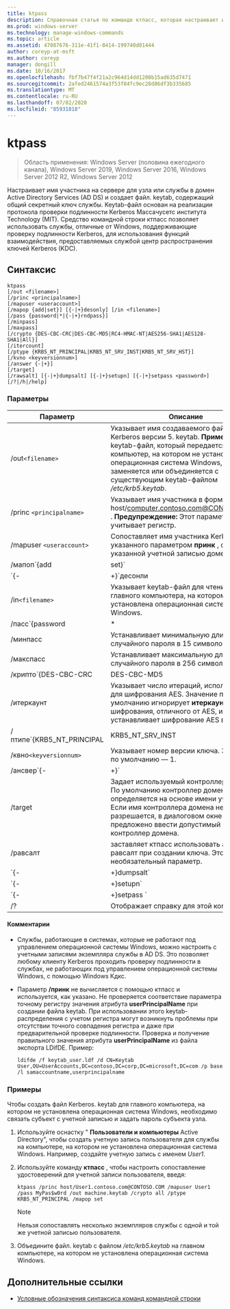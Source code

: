 ```yaml
---
title: ktpass
description: Справочная статья по команде ктпасс, которая настраивает имя участника на сервере для узла или службы в AD DS и создает keytab-файл, содержащий общий секретный ключ службы.
ms.prod: windows-server
ms.technology: manage-windows-commands
ms.topic: article
ms.assetid: 47087676-311e-41f1-8414-199740d01444
author: coreyp-at-msft
ms.author: coreyp
manager: dongill
ms.date: 10/16/2017
ms.openlocfilehash: fbf7b47f4f21a2c964d14dd1200b15ad635d7471
ms.sourcegitcommit: 2afed2461574a3f53f84fc9ec28d86df3b335685
ms.translationtype: MT
ms.contentlocale: ru-RU
ms.lasthandoff: 07/02/2020
ms.locfileid: "85931818"
---
```

# <a name="ktpass"></a>ktpass

> Область применения: Windows Server (половина ежегодного канала), Windows Server 2019, Windows Server 2016, Windows Server 2012 R2, Windows Server 2012

Настраивает имя участника на сервере для узла или службы в домен Active Directory Services (AD DS) и создает файл. keytab, содержащий общий секретный ключ службы. Keytab-файл основан на реализации протокола проверки подлинности Kerberos Массачусетс института Technology (MIT). Средство командной строки ктпасс позволяет использовать службы, отличные от Windows, поддерживающие проверку подлинности Kerberos, для использования функций взаимодействия, предоставляемых службой центр распространения ключей Kerberos (KDC).

## <a name="syntax"></a>Синтаксис

```
ktpass
[/out <filename>]
[/princ <principalname>]
[/mapuser <useraccount>]
[/mapop {add|set}] [{-|+}desonly] [/in <filename>]
[/pass {password|*|{-|+}rndpass}]
[/minpass]
[/maxpass]
[/crypto {DES-CBC-CRC|DES-CBC-MD5|RC4-HMAC-NT|AES256-SHA1|AES128-SHA1|All}]
[/itercount]
[/ptype {KRB5_NT_PRINCIPAL|KRB5_NT_SRV_INST|KRB5_NT_SRV_HST}]
[/kvno <keyversionnum>]
[/answer {-|+}]
[/target]
[/rawsalt] [{-|+}dumpsalt] [{-|+}setupn] [{-|+}setpass <password>]  [/?|/h|/help]
```

### <a name="parameters"></a>Параметры

| Параметр | Описание |
| --------- | ------------|
| /out`<filename>` | Указывает имя создаваемого файла Kerberos версии 5. keytab. **Примечание.** Это keytab-файл, который передается на компьютер, на котором не установлена операционная система Windows, а затем заменяется или объединяется с существующим keytab-файлом */etc/krb5.keytab*. |
| /princ `<principalname>` | Указывает имя участника в форме host/computer.contoso.com@CONTOSO.COM . **Предупреждение:** Этот параметр учитывает регистр. |
| /mapuser `<useraccount>` | Сопоставляет имя участника Kerberos, указанного параметром **принк** , с указанной учетной записью домена. |
| /мапоп`{add|set}` | Указывает, как задается атрибут mapping.<ul><li>**Добавить** — добавляет значение указанного локального имени пользователя. Это значение по умолчанию.</li><li>**Set** — задает значение для шифрования по стандарту шифрования данных (DES) только для указанного локального имени пользователя.</li></ul> |
| `{-|+}`десонли | Шифрование только по алгоритму DES установлено по умолчанию.<ul><li>**+** Задает учетную запись для шифрования только по алгоритму DES.</li><li>**-** Выдает ограничение на учетную запись для шифрования только по алгоритму DES. **Важно.** По умолчанию Windows не поддерживает DES.</li></ul> |
| /in`<filename>` | Указывает keytab-файл для чтения с главного компьютера, на котором не установлена операционная система Windows. |
| /пасс`{password|*|{-|+}rndpass}` | Задает пароль для основного имени пользователя, заданного параметром **принк** . Используется `*` для запроса пароля. |
| /минпасс | Устанавливает минимальную длину случайного пароля в 15 символов. |
| /макспасс | Устанавливает максимальную длину случайного пароля в 256 символов. |
| /крипто`{DES-CBC-CRC|DES-CBC-MD5|RC4-HMAC-NT|AES256-SHA1|AES128-SHA1|All}` | Задает ключи, создаваемые в файле keytab:<ul><li>**Des-CBC-CRC** -используется для совместимости.</li><li>**Des-CBC-MD5** — тесно соответствует реализации MIT и используется для обеспечения совместимости.</li><li>**RC4-HMAC-NT** — использует 128-разрядное шифрование.</li><li>**AES256-SHA1** — использует шифрование AES256-CTS-HMAC-SHA1-96.</li><li>   **AES128-SHA1** — использует шифрование AES128-CTS-HMAC-SHA1-96.</li><li>**ALL** — состояния, в которых можно использовать все поддерживаемые типы шифрования.</li></ul><p>**Примечание.** Поскольку параметры по умолчанию основаны на старых версиях MIT, всегда следует использовать `/crypto` параметр. |
| /итеркаунт | Указывает число итераций, используемое для шифрования AES. Значение по умолчанию игнорирует **итеркаунт** для шифрования, отличного от AES, и устанавливает шифрование AES в 4 096. |
| /птипе`{KRB5_NT_PRINCIPAL|KRB5_NT_SRV_INST|KRB5_NT_SRV_HST}` | Указывает тип участника.<ul><li>**KRB5_NT_PRINCIPAL** — общий тип участника (рекомендуется).</li><li>**KRB5_NT_SRV_INST** — экземпляр пользовательской службы</li><li>  **KRB5_NT_SRV_HST** — экземпляр службы узла;</li></ul> |
| /квно`<keyversionnum>` | Указывает номер версии ключа. Значение по умолчанию — 1. |
| /ансвер`{-|+}` | Задает фоновый режим ответов:<ul><li>**-** Ответ автоматически сбрасывает запрос **пароля.**</li><li>**+** Ответ на запрос сброса пароля автоматически **.**</li></ul> |
| /target | Задает используемый контроллер домена. По умолчанию контроллер домена определяется на основе имени участника. Если имя контроллера домена не разрешается, в диалоговом окне будет предложено ввести допустимый контроллер домена. |
| /равсалт | заставляет ктпасс использовать алгоритм равсалт при создании ключа. Это необязательный параметр. |
| `{-|+}dumpsalt` | Выходные данные этого параметра показывают алгоритм соли MIT, который используется для создания ключа. |
| `{-|+}setupn` | Задает имя участника-пользователя (UPN) в дополнение к имени участника-службы (SPN). По умолчанию оба значения задаются в файле. keytab. |
| `{-|+}setpass <password>` | Задает пароль пользователя при его предоставлении. Если используется рндпасс, вместо него создается случайный пароль. |
| /? | Отображает справку для этой команды. |

#### <a name="remarks"></a>Комментарии

- Службы, работающие в системах, которые не работают под управлением операционной системы Windows, можно настроить с учетными записями экземпляра службы в AD DS. Это позволяет любому клиенту Kerberos проходить проверку подлинности в службах, не работающих под управлением операционной системы Windows, с помощью Windows Кдкс.

- Параметр **/принк** не вычисляется с помощью ктпасс и используется, как указано. Не проверяется соответствие параметра точному регистру значения атрибута **userPrincipalName** при создании файла keytab. При использовании этого keytab-распределения с учетом регистра могут возникнуть проблемы при отсутствии точного совпадения регистра и даже при предварительной проверке подлинности. Проверка и получение правильного значения атрибута **userPrincipalName** из файла экспорта LDifDE. Пример:

    ```
    ldifde /f keytab_user.ldf /d CN=Keytab User,OU=UserAccounts,DC=contoso,DC=corp,DC=microsoft,DC=com /p base /l samaccountname,userprincipalname
    ````

### <a name="examples"></a>Примеры

Чтобы создать файл Kerberos. keytab для главного компьютера, на котором не установлена операционная система Windows, необходимо связать субъект с учетной записью и задать пароль субъекта узла.

1. Используйте оснастку " **Пользователи и компьютеры** Active Directory", чтобы создать учетную запись пользователя для службы на компьютере, на котором не установлена операционная система Windows. Например, создайте учетную запись с именем *User1*.

2. Используйте команду **ктпасс** , чтобы настроить сопоставление удостоверений для учетной записи пользователя, введя:

    ```
    ktpass /princ host/User1.contoso.com@CONTOSO.COM /mapuser User1 /pass MyPas$w0rd /out machine.keytab /crypto all /ptype KRB5_NT_PRINCIPAL /mapop set
    ```

    > [!NOTE]
    > Нельзя сопоставлять несколько экземпляров службы с одной и той же учетной записью пользователя.

3. Объедините файл. keytab с файлом */etc/krb5.keytab* на главном компьютере, на котором не установлена операционная система Windows.

## <a name="additional-references"></a>Дополнительные ссылки

- [Условные обозначения синтаксиса команд командной строки](command-line-syntax-key.md)
